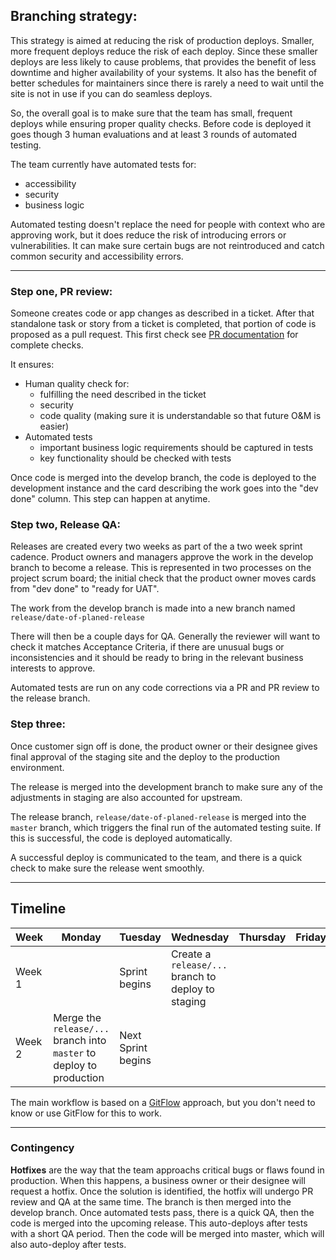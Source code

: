 ## Branching strategy:

This strategy is aimed at reducing the risk of production deploys. Smaller, more frequent deploys reduce the risk of each deploy. Since these smaller deploys are less likely to cause problems, that provides the benefit of less downtime and higher availability of your systems. It also has the benefit of better schedules for maintainers since there is rarely a need to wait until the site is not in use if you can do seamless deploys.

So, the overall goal is to make sure that the team has small, frequent deploys while ensuring proper quality checks. Before code is deployed it goes though 3 human evaluations and at least 3 rounds of automated testing.

The team currently have automated tests for:
- accessibility
- security
- business logic

Automated testing doesn't replace the need for people with context who are approving work, but it does reduce the risk of introducing errors or vulnerabilities. It can make sure certain bugs are not reintroduced and catch common security and accessibility errors.

----

### Step one, PR review:

Someone creates code or app changes as described in a ticket. After that standalone task or story from a ticket is completed, that portion of code is proposed as a pull request. This first check see [PR documentation](https://github.com/usdoj-crt/crt-portal/blob/master/docs/pull_requests.md) for complete checks.

It ensures:
- Human quality check for:
    - fulfilling the need described in the ticket
    - security
    - code quality (making sure it is understandable so that future O&M is easier)
- Automated tests
    - important business logic requirements should be captured in tests
    - key functionality should be checked with tests

Once code is merged into the develop branch, the code is deployed to the development instance and the card describing the work goes into the "dev done" column. This step can happen at anytime.


### Step two, Release QA:

Releases are created every two weeks as part of the a two week sprint cadence. Product owners and managers approve the work in the develop branch to become a release. This is represented in two processes on the project scrum board; the initial check that the product owner moves cards from "dev done" to "ready for UAT".

The work from the develop branch is made into a new branch named `release/date-of-planed-release`

There will then be a couple days for QA. Generally the reviewer will want to check it matches Acceptance Criteria, if there are unusual bugs or inconsistencies and it should be ready to bring in the relevant business interests to approve.

Automated tests are run on any code corrections via a PR and PR review to the release branch.


### Step three:

 Once customer sign off is done, the product owner or their designee gives final approval of the staging site and the deploy to the production environment.

 The release is merged into the development branch to make sure any of the adjustments in staging are also accounted for upstream.

 The release branch, `release/date-of-planed-release` is merged into the `master` branch, which triggers the final run of the automated testing suite. If this is successful, the code is deployed automatically.

 A successful deploy is communicated to the team, and there is a quick check to make sure the release went smoothly.

----

## Timeline

Week |Monday |Tuesday |Wednesday |Thursday |Friday
--|--|--|--|--|--
Week 1 | |Sprint begins |Create a `release/...` branch to deploy to staging | |
Week 2 |Merge the `release/...` branch into `master` to deploy to production | Next Sprint begins| | |


The main workflow is based on a [GitFlow](https://danielkummer.github.io/git-flow-cheatsheet/) approach, but you don't need to know or use GitFlow for this to work.

----

### Contingency
**Hotfixes** are the way that the team approachs critical bugs or flaws found in production. When this happens, a business owner or their designee will request a hotfix. Once the solution is identified, the hotfix will undergo PR review and QA at the same time. The branch is then merged into the develop branch. Once automated tests pass, there is a quick QA, then the code is merged into the upcoming release. This auto-deploys after tests with a short QA period. Then the code will be merged into master, which will also auto-deploy after tests.
